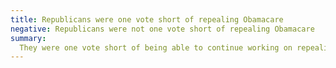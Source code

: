 ```yaml
---
title: Republicans were one vote short of repealing Obamacare
negative: Republicans were not one vote short of repealing Obamacare
summary:
  They were one vote short of being able to continue working on repealing Obamacare, not actually repealing it.
---
```

